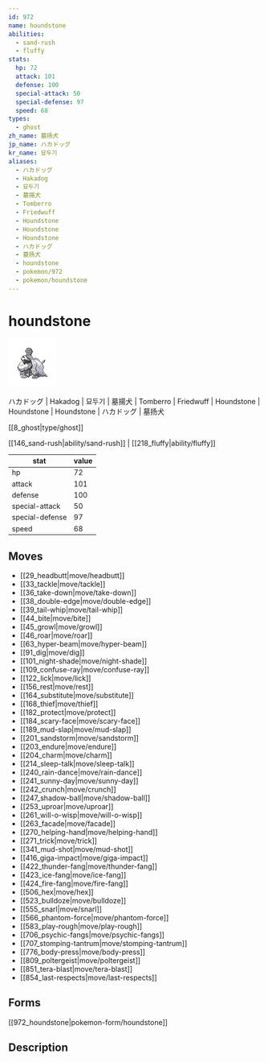 ```yaml
---
id: 972
name: houndstone
abilities:
  - sand-rush
  - fluffy
stats:
  hp: 72
  attack: 101
  defense: 100
  special-attack: 50
  special-defense: 97
  speed: 68
types:
  - ghost
zh_name: 墓扬犬
jp_name: ハカドッグ
kr_name: 묘두기
aliases:
  - ハカドッグ
  - Hakadog
  - 묘두기
  - 墓揚犬
  - Tomberro
  - Friedwuff
  - Houndstone
  - Houndstone
  - Houndstone
  - ハカドッグ
  - 墓扬犬
  - houndstone
  - pokemon/972
  - pokemon/houndstone
---
```

# houndstone

![](https://raw.githubusercontent.com/PokeAPI/sprites/master/sprites/pokemon/972.png)

ハカドッグ | Hakadog | 묘두기 | 墓揚犬 | Tomberro | Friedwuff | Houndstone | Houndstone | Houndstone | ハカドッグ | 墓扬犬

[[8_ghost|type/ghost]]

[[146_sand-rush|ability/sand-rush]] | [[218_fluffy|ability/fluffy]]

|stat|value|
|---|---|
|hp|72|
|attack|101|
|defense|100|
|special-attack|50|
|special-defense|97|
|speed|68|


## Moves

- [[29_headbutt|move/headbutt]]
- [[33_tackle|move/tackle]]
- [[36_take-down|move/take-down]]
- [[38_double-edge|move/double-edge]]
- [[39_tail-whip|move/tail-whip]]
- [[44_bite|move/bite]]
- [[45_growl|move/growl]]
- [[46_roar|move/roar]]
- [[63_hyper-beam|move/hyper-beam]]
- [[91_dig|move/dig]]
- [[101_night-shade|move/night-shade]]
- [[109_confuse-ray|move/confuse-ray]]
- [[122_lick|move/lick]]
- [[156_rest|move/rest]]
- [[164_substitute|move/substitute]]
- [[168_thief|move/thief]]
- [[182_protect|move/protect]]
- [[184_scary-face|move/scary-face]]
- [[189_mud-slap|move/mud-slap]]
- [[201_sandstorm|move/sandstorm]]
- [[203_endure|move/endure]]
- [[204_charm|move/charm]]
- [[214_sleep-talk|move/sleep-talk]]
- [[240_rain-dance|move/rain-dance]]
- [[241_sunny-day|move/sunny-day]]
- [[242_crunch|move/crunch]]
- [[247_shadow-ball|move/shadow-ball]]
- [[253_uproar|move/uproar]]
- [[261_will-o-wisp|move/will-o-wisp]]
- [[263_facade|move/facade]]
- [[270_helping-hand|move/helping-hand]]
- [[271_trick|move/trick]]
- [[341_mud-shot|move/mud-shot]]
- [[416_giga-impact|move/giga-impact]]
- [[422_thunder-fang|move/thunder-fang]]
- [[423_ice-fang|move/ice-fang]]
- [[424_fire-fang|move/fire-fang]]
- [[506_hex|move/hex]]
- [[523_bulldoze|move/bulldoze]]
- [[555_snarl|move/snarl]]
- [[566_phantom-force|move/phantom-force]]
- [[583_play-rough|move/play-rough]]
- [[706_psychic-fangs|move/psychic-fangs]]
- [[707_stomping-tantrum|move/stomping-tantrum]]
- [[776_body-press|move/body-press]]
- [[809_poltergeist|move/poltergeist]]
- [[851_tera-blast|move/tera-blast]]
- [[854_last-respects|move/last-respects]]

## Forms



[[972_houndstone|pokemon-form/houndstone]]

## Description



